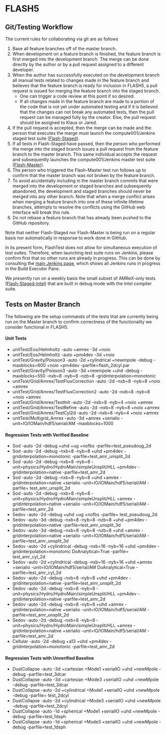 # FLASH5

## Git/Testing Workflow

The current rules for collaborating via git are as follows
1.  Base all feature branches off of the master branch.
2.  When development on a feature branch is finished, the feature branch is
first merged into the development branch.  The merge can be done directly by the
author or by a pull request assigned to a different developer.
3.  When the author has successfully executed on the development branch all 
manual tests related to changes made in the feature branch and believes that the
feature branch is ready for inclusion in FLASH5, a pull request is issued for
merging the feature branch into the staged branch.
    * One can trigger a code review at this point if so desired.
    * If all changes made in the feature branch are made to a portion of the code
that is not yet under automated testing and if it is believed that the changes can not break
any automated tests, then the pull request can be managed fully by the creator.
Else, the pull request should be assigned to Klaus or Jared.
4.  If the pull request is accepted, then the merge can be made and the person
that executes the merge must launch the compute001/Jenkins staged test suite ([Flash-Staged](https://jenkins-ci.mcs.anl.gov/job/Flash-Staged/)).
5.  If all tests in Flash-Staged have passed, then the person who performed the
merge into the staged branch issues a pull request from the feature branch to
the master branch.  This same individual accepts the request and subsequently
launches the compute001/Jenkins master test suite ([Flash-Master](https://jenkins-ci.mcs.anl.gov/job/Flash-Master/)).
6.  The person who triggered the Flash-Master test run follows up to confirm
that the master branch was not broken by the feature branch.
7.  To avoid accidentally including in the master branch commits that were
merged into the development or staged branches and subsequently abandoned, the
development and staged branches should never be merged into any other branch.
Note that when a merge conflict arises when merging a feature branch into one of
these infinite lifetime branches, attempts to resolve the conflicts using the
GitHub web interface will break this rule.
8.  Do not rebase a feature branch that has already been pushed to the GitHub
repository.

Note that neither Flash-Staged nor Flash-Master is being run on a regular basis
nor automatically in response to work done in GitHub.

In its present form, FlashTest does not allow for simultaneous execution of test
suites.  Therefore, when launching test suite runs on Jenkins, please confirm
first that no other runs are already in progress.  This can be done by consulting the [main Jenkins page](https://jenkins-ci.mcs.anl.gov), which shows all Jenkins runs in progress in the Build Executor Pane.

We presently run on a weekly basis the small subset of AMReX-only tests ([Flash-Staged-Intel](https://jenkins-ci.mcs.anl.gov/job/Flash-Staged-Intel/)) that are built in debug mode with the Intel compiler suite.

## Tests on Master Branch

The following are the setup commands of the tests that are currently being run on the Master branch to confirm correctness of the functionality we consider functional in FLASH5.

#### Unit Tests
* unitTest/Eos/Helmholtz -auto +amrex -3d +noio
* unitTest/Eos/Helmholtz -auto +pm4dev -3d +noio
* unitTest/Gravity/Poisson3 -auto -2d +cylindrical +newmpole -debug -maxblocks=600 +noio +pm4dev -parfile=flash_2dcyl.par
* unitTest/Gravity/Poisson3 -auto -3d +newmpole +uhd -debug -maxblocks=550 -nxb=8 -nyb=8 -nzb=8 -gridinterpolation=monotonic
* unitTest/Grid/Amrex/TestFluxCorrection -auto -2d -nxb=8 -nyb=8 +noio +amrex
* unitTest/Grid/Amrex/TestFluxCorrection2 -auto -2d -nxb=8 -nyb=8 +noio +amrex
* unitTest/Grid/Amrex/TestInit -auto -2d -nxb=8 -nyb=4 +noio +amrex
* unitTest/Grid/Amrex/TestRefine -auto -2d -nxb=8 -nyb=8 +noio +amrex
* unitTest/Grid/Amrex/TestCyl2d -auto -2d -nxb=8 -nyb=4 +noio +amrex
* unitTest/Multigrid_Amrex -auto -3d +amrex +serialio -unit=IO/IOMain/hdf5/serial/AM -maxblocks=1000

#### Regression Tests with Verified Baseline
* Sod -auto -2d -debug +uhd +ug +nofbs -parfile=test_pseudoug_2d
* Sod -auto -2d -debug -nxb=8 -nyb=8 +uhd +pm4dev -gridinterpolation=monotonic -parfile=test_amr_unsplit_2d
* Sod -auto -2d -debug -nxb=8 -nyb=8 -unit=physics/Hydro/HydroMain/simpleUnsplit/HLL +pm4dev -gridinterpolation=native -parfile=test_amr_2d
* Sod -auto -2d -debug -nxb=8 -nyb=8 +uhd +amrex -gridinterpolation=native +serialio -unit=IO/IOMain/hdf5/serial/AM -parfile=	test_amr_unsplit_2d
* Sod -auto -2d -debug -nxb=8 -nyb=8 -unit=physics/Hydro/HydroMain/simpleUnsplit/HLL +amrex -gridinterpolation=native +serialio -unit=IO/IOMain/hdf5/serial/AM -parfile=test_amr_2d
* Sedov -auto -2d -debug +uhd +ug +nofbs -parfile=	test_pseudoug_2d
* Sedov -auto -3d -debug -nxb=8 -nyb=8 -nzb=8 +uhd +pm4dev -gridinterpolation=native -parfile=test_amr_unsplit_3d
* Sedov -auto -3d -debug -nxb=8 -nyb=8 -nzb=8 +uhd +amrex -gridinterpolation=native +serialio -unit=IO/IOMain/hdf5/serial/AM -parfile=test_amr_unsplit_3d
* Sedov -auto -2d +cylindrical -debug -nxb=16 -nyb=16 +uhd +pm4dev -gridinterpolation=monotonic DoAnalytical=True -parfile=	test_amr_cyl_2d
* Sedov -auto -2d +cylindrical -debug -nxb=16 -nyb=16 +uhd +amrex +serialio -unit=IO/IOMain/hdf5/serial/AM DoAnalytical=True -parfile=test_amr_cyl_2d
* Sedov -auto -2d -debug -nxb=8 -nyb=8 +uhd +pm4dev -gridinterpolation=native -parfile=test_amr_unsplit_2d
* Sedov -auto -2d -debug -nxb=8 -nyb=8 -unit=physics/Hydro/HydroMain/simpleUnsplit/HLL +pm4dev -gridinterpolation=native -parfile=test_amr_2d
* Sedov -auto -2d -debug -nxb=8 -nyb=8 +uhd +amrex -gridinterpolation=native +serialio -unit=IO/IOMain/hdf5/serial/AM -parfile=test_amr_unsplit_2d
* Sedov -auto -2d -debug -nxb=8 -nyb=8 -unit=physics/Hydro/HydroMain/simpleUnsplit/HLL +amrex -gridinterpolation=native +serialio -unit=IO/IOMain/hdf5/serial/AM -parfile=test_amr_2d
* Cellular -auto -2d -debug +a13 +uhd +pm4dev -gridinterpolation=monotonic -parfile=test_amr_2d

#### Regression Tests with Unverified Baseline
* DustCollapse -auto -3d +cartesian +Mode1 +serialIO +uhd +newMpole -debug -parfile=test_3dcar
* DustCollapse -auto -3d +cartesian +Mode3 +serialIO +uhd +newMpole -debug -parfile=test_3dcar
* DustCollapse -auto -2d +cylindrical +Mode1 +serialIO +uhd +newMpole -debug -parfile=	test_2dcyl
* DustCollapse -auto -2d +cylindrical +Mode3 +serialIO +uhd +newMpole -debug -parfile=test_2dcyl
* DustCollapse -auto -1d +spherical +Mode1 +serialIO +uhd +newMpole -debug -parfile=test_1dsph
* DustCollapse -auto -1d +spherical +Mode3 +serialIO +uhd +newMpole -debug -parfile=test_1dsph
